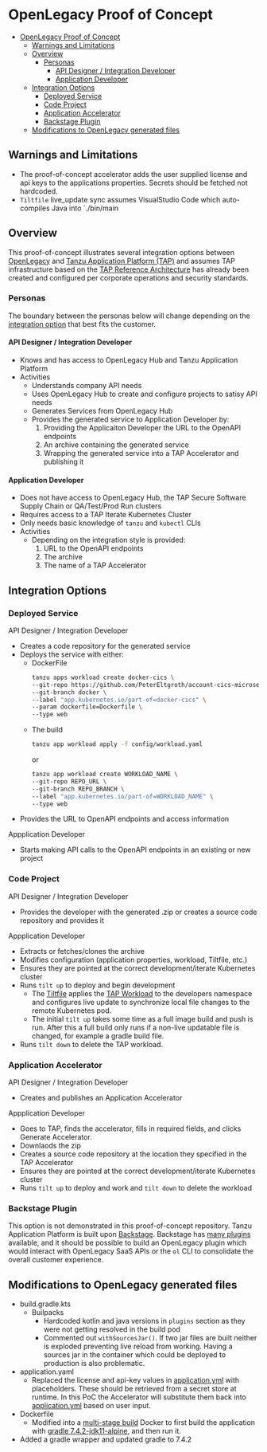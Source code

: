 # OpenLegacy Proof of Concept

- [OpenLegacy Proof of Concept](#openlegacy-proof-of-concept)
    - [Warnings and Limitations](#warnings-and-limitations)
    - [Overview](#overview)
        - [Personas](#personas)
            - [API Designer / Integration Developer](#api-designer--integration-developer)
            - [Application Developer](#application-developer)
    - [Integration Options](#integration-options)
        - [Deployed Service](#deployed-service)
        - [Code Project](#code-project)
        - [Application Accelerator](#application-accelerator)
        - [Backstage Plugin](#backstage-plugin)
    - [Modifications to OpenLegacy generated files](#modifications-to-openlegacy-generated-files)
## Warnings and Limitations

 - The proof-of-concept accelerator adds the user supplied license and api keys to the applications properties. Secrets should be fetched not hardcoded.
 - `Tiltfile` live_update sync assumes VisualStudio Code which auto-compiles Java into `./bin/main

## Overview

This proof-of-concept illustrates several integration options between [OpenLegacy](https://www.openlegacy.com/) and [Tanzu Application Platform (TAP)](https://tanzu.vmware.com/application-platform) and assumes TAP infrastructure based on the [TAP Reference Architecture](https://github.com/vmware-tanzu-labs/tanzu-validated-solutions/blob/main/src/reference-designs/tap-architecture-planning.md) has already been created and configured per corporate operations and security standards.

### Personas

The boundary between the personas below will change depending on the [integration option](#integration-options) that best fits the customer.

#### API Designer / Integration Developer
- Knows and has access to OpenLegacy Hub and Tanzu Application Platform
- Activities
    - Understands company API needs
    - Uses OpenLegacy Hub to create and configure projects to satisy API needs
    - Generates Services from OpenLegacy Hub
    - Provides the generated service to Application Developer by:
        1. Providing the Applicaiton Developer the URL to the OpenAPI endpoints
        2. An archive containing the generated service
        3. Wrapping the generated service into a TAP Accelerator and publishing it
#### Application Developer
- Does not have access to OpenLegacy Hub, the TAP Secure Software Supply Chain or QA/Test/Prod Run clusters
- Requires access to a TAP Iterate Kubernetes Cluster
- Only needs basic knowledge of `tanzu` and `kubectl` CLIs
- Activities
    - Depending on the integration style is provided:
        1. URL to the OpenAPI endpoints
        2. The archive
        3. The name of a TAP Accelerator

## Integration Options

### Deployed Service

API Designer / Integration Developer
- Creates a code repository for the generated service
- Deploys the service with either:
    - DockerFile 
        ```bash
        tanzu apps workload create docker-cics \
        --git-repo https://github.com/PeterEltgroth/account-cics-microservice.git \
        --git-branch docker \
        --label "app.kubernetes.io/part-of=docker-cics" \
        --param dockerfile=Dockerfile \
        --type web
        ```
    - The build
        ```bash
        tanzu app workload apply -f config/workload.yaml
        ```
        or
        ```bash
        tanzu app workload create WORKLOAD_NAME \
        --git-repo REPO_URL \
        --git-branch REPO_BRANCH \
        --label "app.kubernetes.io/part-of=WORKLOAD_NAME" \
        --type web
        ```
- Provides the URL to OpenAPI endpoints and access information

Appplication Developer
- Starts making API calls to the OpenAPI endpoints in an existing or new project

### Code Project

API Designer / Integration Developer
- Provides the developer with the generated .zip or creates a source code repository and provides it

Appplication Developer
- Extracts or fetches/clones the archive
- Modifies configuration (application properties, workload, Tiltfile, etc.)
- Ensures they are pointed at the correct development/iterate Kubernetes cluster
- Runs `tilt up` to deploy and begin development
    - The [Tiltfile](Tiltfile) applies the [TAP Workload](config/workload.yaml) to the developers namespace and configures live update to synchronize local file changes to the remote Kubernetes pod.
    - The initial `tilt up` takes some time as a full image build and push is run. After this a full build only runs if a non-live updatable file is changed, for example a gradle build file.
- Runs `tilt down` to delete the TAP workload.

### Application Accelerator

API Designer / Integration Developer
- Creates and publishes an Application Accelerator

Appplication Developer
- Goes to TAP, finds the accelerator, fills in required fields, and clicks Generate Accelerator.
- Downlaods the zip
- Creates a source code repository at the location they specified in the TAP Accelerator
- Ensures they are pointed at the correct development/iterate Kubernetes cluster
- Runs `tilt up` to deploy and work and `tilt down` to delete the workload

### Backstage Plugin

This option is not demonstrated in this proof-of-concept repository. Tanzu Application Platform is built upon [Backstage](https://backstage.io/). Backstage has [many plugins](https://backstage.io/) available, and it should be possible to build an OpenLegacy plugin which would interact with OpenLegacy SaaS APIs or the `ol` CLI to consolidate the overall customer experience.

## Modifications to OpenLegacy generated files

- build.gradle.kts
    - Builpacks
        - Hardcoded kotlin and java versions in `plugins` section as they were not getting resolved in the build pod
        - Commented out `withSourcesJar()`. If two jar files are built neither is exploded preventing live reload from working. Having a sources jar in the container which could be deployed to production is also problematic.
- application.yaml
    - Replaced the license and api-key values in [application.yml](src/main/resources/application.yml) with placeholders. These should be retrieved from a secret store at runtime. In this PoC the Accelerator will substitute them back into [application.yml](src/main/resources/application.yml) based on user input.
- Dockerfile
    - Modified into a [multi-stage build](https://docs.docker.com/develop/develop-images/multistage-build/) Docker to first build the application with [gradle 7.4.2-jdk11-alpine](https://hub.docker.com/layers/gradle/library/gradle/7.4.2-jdk11-alpine/images/sha256-1c1341f5e927d5c6eeb328486e7be68d5938b3e17c451b447e0c7c86c353e94d?context=explore), and then run it.
- Added a gradle wrapper and updated gradle to 7.4.2
